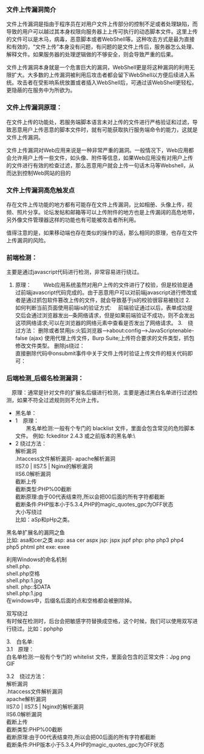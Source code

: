 ### 文件上传漏洞简介
文件上传漏洞是指由于程序员在对用户文件上传部分的控制不足或者处理缺陷，而导致的用户可以越过其本身权限向服务器上上传可执行的动态脚本文件。这里上传的文件可以是木马，病毒，恶意脚本或者WebShell等。这种攻击方式是最为直接和有效的，“文件上传”本身没有问题，有问题的是文件上传后，服务器怎么处理、解释文件。如果服务器的处理逻辑做的不够安全，则会导致严重的后果。

文件上传漏洞本身就是一个危害巨大的漏洞，WebShell更是将这种漏洞的利用无限扩大。大多数的上传漏洞被利用后攻击者都会留下WebShell以方便后续进入系统。攻击者在受影响系统放置或者插入WebShell后，可通过该WebShell更轻松，更隐蔽的在服务中为所欲为。

### 文件上传漏洞原理：
在文件上传的功能处，若服务端脚本语言未对上传的文件进行严格验证和过滤，导致恶意用户上传恶意的脚本文件时，就有可能获取执行服务端命令的能力，这就是文件上传漏洞。

文件上传漏洞对Web应用来说是一种非常严重的漏洞。一般情况下，Web应用都会允许用户上传一些文件，如头像、附件等信息，如果Web应用没有对用户上传的文件进行有效的检查过滤，那么恶意用户就会上传一句话木马等Webshell，从而达到控制Web网站的目的

### 文件上传漏洞高危触发点
存在文件上传功能的地方都有可能存在文件上传漏洞，比如相册、头像上传，视频、照片分享。论坛发帖和邮箱等可以上传附件的地方也是上传漏阔的高危地带，另外像文件管理器这样的功能也有可能被攻击者所利用。

值得注意的是，如果移动端也存在类似的操作的话，那么相同的原理，也存在文件上传漏洞的风险。

### 前端检测：
主要是通过javascript代码进行检测，非常容易进行绕过。

1. 原理：
  Web应用系统虽然对用户上传的文件进行了校验，但是校验是通过前端javascript代码完成的。由于恶意用户可以对前端javascript进行修改或者是通过抓包软件篡改上传的文件，就会导致基于js的校验很容易被绕过
2. 如何判断当前页面使用前端is的验证方式:
  前端验证通过以后，表单成功提交后会通过浏览器发出─条网络请求，但是如果前端验证不成功，则不会发出这项网络请求;可以在浏览器的网络元素中查看是否发出了网络请求。
3. 绕过方法：
删除或者禁用js:火狐浏览器-->about:config-->JavaScriptenable-false (ajax)
使用代理上传文件，Burp Suite;上传符合要求的文件类型，抓包修改文件类型。
删除js绕过：\
直接删除代码中onsubmit事件中关于文件上传时验证上传文件的相关代码即可：


### 后端检测_后缀名检测漏洞：
 原理：通常是针对文件的扩展名后缀进行检测，主要是通过黑白名单进行过滤检测，如果不符全过滤规则则不允许上传。
- 黑名单：
- 1 原理：\
   黑名单检测:一般有个专门的 blacklist 文件，里面会包含常见的危险脚本文件。 例如: fckeditor 2.4.3 或之前版本的黑名单:\
- 2 绕过方法：\
解析漏洞\
.htaccess文件解析漏洞- apache解析漏洞\
IIS7.0 | IIS7.5 | Nginx的解析漏洞\
IIS6.0解析漏洞\
截断上传\
截断类型:PHP%00截断\
截断原理:由于00代表结束符,所以会把00后面的所有字符都截断\
截断条件:PHP版本小于5.3.4,PHP的magic_quotes_gpc为OFF状态\
大小写绕过\
 比如：aSp和pHp之类。

黑名单扩展名的漏网之鱼\
比如: asa和cer之类 asp: asa cer aspx jsp: jspx jspf php: php php3 php4 php5 phtml pht exe: exee 

利用Windows的命名机制\
shell.php. \
shell.php空格 \
shell.php:1.jpg \
shell. php::$DATA \
shell.php:1.jpg \
在windows中，后缀名后面的点和空格都会被删除掉。

双写绕过\
有时候在检测时，后台会把敏感字符替换成空格，这个时候，我们可以使用双写进行绕过。比如：pphphp 

3. 白名单:\
3.1 原理：\
白名单检测:一般有个专门的 whitelist 文件，里面会包含的正常文件：Jpg png GIF 

3.2 绕过方法：\
解析漏洞\
.htaccess文件解析漏洞\
apache解析漏洞\
IIS7.0 | IIS7.5 | Nginx的解析漏洞\
IIS6.0解析漏洞\
截断上传\
截断类型:PHP%00截断\
截断原理:由于00代表结束符,所以会把00后面的所有字符都截断\
截断条件:PHP版本小于5.3.4,PHP的magic_quotes_gpc为OFF状态
